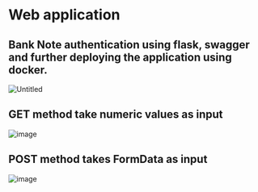 # Web application
## Bank Note authentication using flask, swagger and further deploying the application using docker.

![Untitled](https://user-images.githubusercontent.com/37763863/86006297-63484300-ba33-11ea-91a7-8dc11debce09.png)

## GET method take numeric values as input

![image](https://user-images.githubusercontent.com/37763863/86007628-4d3b8200-ba35-11ea-8a1e-2021c1b4a67a.png)

## POST method takes FormData as input

![image](https://user-images.githubusercontent.com/37763863/86007845-9f7ca300-ba35-11ea-9e1f-bd5ac48bac93.png)

